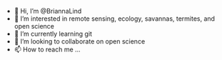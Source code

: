 - 👋 Hi, I’m @BriannaLind
- 👀 I’m interested in remote sensing, ecology, savannas, termites, and open science
- 🌱 I’m currently learning git
- 💞️ I’m looking to collaborate on open science
- 📫 How to reach me ...

<!---
BriannaLind/BriannaLind is a ✨ special ✨ repository because its `README.md` (this file) appears on your GitHub profile.
You can click the Preview link to take a look at your changes.
--->

